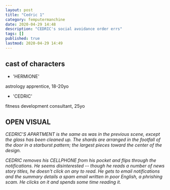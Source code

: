 ```yaml
---
layout: post
title: "Cedric 1"
category: femputermanchine
date: 2020-04-29 14:48
description: "CEDRIC's social avoidance order errs"
tags: []
published: true
lastmod: 2020-04-29 14:49
---
```


## cast of characters
* 'HERMIONE'

astrology apprentice, 18-20yo

* 'CEDRIC'

fitness development consultant, 25yo

## OPEN VISUAL ##

<i>CEDRIC'S APARTMENT is the same as was in the previous scene, except the glass has been cleaned up. The shards are arranged in the footfall of the door in a starburst pattern; the largest pieces toward the center of the design.</i>

<i>CEDRIC removes his CELLPHONE from his pocket and flips through the notifications. He seems disinterested -- though he reads a number of news story titles, he doesn't click on any to read. He gets to email notifications and the summary details a spam email written in poor English, a phrishing scam. He clicks on it and spends some time reading it.</i>



